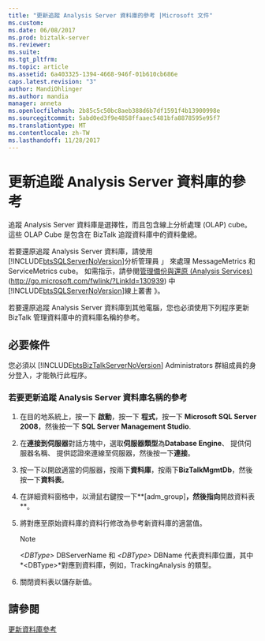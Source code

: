 ```yaml
---
title: "更新追蹤 Analysis Server 資料庫的參考 |Microsoft 文件"
ms.custom: 
ms.date: 06/08/2017
ms.prod: biztalk-server
ms.reviewer: 
ms.suite: 
ms.tgt_pltfrm: 
ms.topic: article
ms.assetid: 6a403325-1394-4668-946f-01b610cb686e
caps.latest.revision: "3"
author: MandiOhlinger
ms.author: mandia
manager: anneta
ms.openlocfilehash: 2b85c5c50bc8aeb388d6b7df1591f4b13900998e
ms.sourcegitcommit: 5abd0ed3f9e4858ffaaec5481bfa8878595e95f7
ms.translationtype: MT
ms.contentlocale: zh-TW
ms.lasthandoff: 11/28/2017
---
```

# <a name="update-references-to-the-tracking-analysis-server-database"></a>更新追蹤 Analysis Server 資料庫的參考
追蹤 Analysis Server 資料庫是選擇性，而且包含線上分析處理 (OLAP) cube。 這些 OLAP Cube 是包含在 BizTalk 追蹤資料庫中的資料彙總。  
  
 若要還原追蹤 Analysis Server 資料庫，請使用[!INCLUDE[btsSQLServerNoVersion](../includes/btssqlservernoversion-md.md)]分析管理員 」 來處理 MessageMetrics 和 ServiceMetrics cube。 如需指示，請參閱[管理備份與還原 (Analysis Services)](http://go.microsoft.com/fwlink/?LinkId=130939) (http://go.microsoft.com/fwlink/?LinkId=130939) 中[!INCLUDE[btsSQLServerNoVersion](../includes/btssqlservernoversion-md.md)]線上叢書 》。  
  
 若要還原追蹤 Analysis Server 資料庫到其他電腦，您也必須使用下列程序更新 BizTalk 管理資料庫中的資料庫名稱的參考。  
  
## <a name="prerequisites"></a>必要條件  
 您必須以 [!INCLUDE[btsBizTalkServerNoVersion](../includes/btsbiztalkservernoversion-md.md)] Administrators 群組成員的身分登入，才能執行此程序。  
  
### <a name="to-update-references-to-the-tracking-analysis-server-database-name"></a>若要更新追蹤 Analysis Server 資料庫名稱的參考  
  
1.  在目的地系統上，按一下 **啟動**，按一下 **程式**，按一下  **Microsoft SQL Server 2008**，然後按一下  **SQL Server Management Studio**.  
  
2.  在**連接到伺服器**對話方塊中，選取**伺服器類型**為**Database Engine**、 提供伺服器名稱、 提供認證來連線至伺服器，然後按一下**連接**。  
  
3.  按一下以開啟適當的伺服器，按兩下**資料庫**，按兩下**BizTalkMgmtDb**，然後按一下**資料表**。  
  
4.  在詳細資料窗格中，以滑鼠右鍵按一下**[adm_group]**，然後指向**開啟資料表**。  
  
5.  將對應至原始資料庫的資料行修改為參考新資料庫的適當值。  
  
    > [!NOTE]  
    >  *\<DBType\>*  DBServerName 和 *\<DBType\>*  DBName 代表資料庫位置，其中 *\<DBType\>*對應到資料庫，例如，TrackingAnalysis 的類型。  
  
6.  關閉資料表以儲存新值。  
  
## <a name="see-also"></a>請參閱  
 [更新資料庫參考](../technical-guides/updating-database-references.md)
